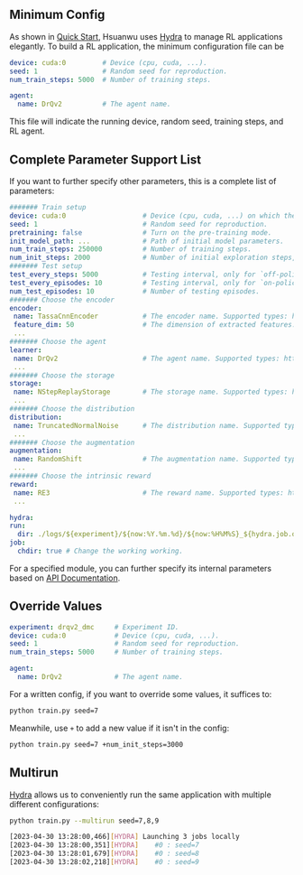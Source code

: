 ## Minimum Config
As shown in [Quick Start](quick_start.md), Hsuanwu uses [Hydra](https://hydra.cc/) to manage RL applications elegantly. To build a RL application, the 
minimum configuration file can be
``` yaml title="minimum_config.yaml"
device: cuda:0         # Device (cpu, cuda, ...).
seed: 1                # Random seed for reproduction.
num_train_steps: 5000  # Number of training steps.

agent:
  name: DrQv2          # The agent name.
```
This file will indicate the running device, random seed, training steps, and RL agent.

## Complete Parameter Support List
If you want to further specify other parameters, this is a complete list of parameters:
``` yaml title="complete_config.yaml"
####### Train setup
device: cuda:0                   # Device (cpu, cuda, ...) on which the code should be run.
seed: 1                          # Random seed for reproduction.
pretraining: false               # Turn on the pre-training mode.
init_model_path: ...             # Path of initial model parameters.
num_train_steps: 250000          # Number of training steps.
num_init_steps: 2000             # Number of initial exploration steps, only for `off-policy` agents.
####### Test setup
test_every_steps: 5000           # Testing interval, only for `off-policy` agents.
test_every_episodes: 10          # Testing interval, only for `on-policy` agents.
num_test_episodes: 10            # Number of testing episodes.
####### Choose the encoder
encoder:
 name: TassaCnnEncoder           # The encoder name. Supported types: https://docs.hsuanwu.dev/api/
 feature_dim: 50                 # The dimension of extracted features.
 ...
####### Choose the agent
learner:
 name: DrQv2                     # The agent name. Supported types: https://docs.hsuanwu.dev/api/
 ...
####### Choose the storage
storage:
 name: NStepReplayStorage        # The storage name. Supported types: https://docs.hsuanwu.dev/api/
 ...
####### Choose the distribution
distribution:
 name: TruncatedNormalNoise      # The distribution name. Supported types: https://docs.hsuanwu.dev/api/
 ...
####### Choose the augmentation
augmentation:
 name: RandomShift               # The augmentation name. Supported types: https://docs.hsuanwu.dev/api/
 ...
####### Choose the intrinsic reward
reward:
 name: RE3                       # The reward name. Supported types: https://docs.hsuanwu.dev/api/
 ...

hydra:
run:
  dir: ./logs/${experiment}/${now:%Y.%m.%d}/${now:%H%M%S}_${hydra.job.override_dirname} # Specify the output directory.
job:
  chdir: true # Change the working working.
```
For a specified module, you can further specify its internal parameters based on [API Documentation](https://docs.hsuanwu.dev/api/).
## Override Values
``` yaml title="example.yaml"
experiment: drqv2_dmc     # Experiment ID.
device: cuda:0            # Device (cpu, cuda, ...).
seed: 1                   # Random seed for reproduction.
num_train_steps: 5000     # Number of training steps.

agent:
  name: DrQv2             # The agent name.
```
For a written config, if you want to override some values, it suffices to:
``` sh
python train.py seed=7
```
Meanwhile, use `+` to add a new value if it isn't in the config:
``` sh
python train.py seed=7 +num_init_steps=3000
```

## Multirun
[Hydra](https://hydra.cc/) allows us to conveniently run the same application with multiple different configurations:
``` sh
python train.py --multirun seed=7,8,9

[2023-04-30 13:28:00,466][HYDRA] Launching 3 jobs locally
[2023-04-30 13:28:00,351][HYDRA] 	#0 : seed=7
[2023-04-30 13:28:01,679][HYDRA] 	#0 : seed=8
[2023-04-30 13:28:02,218][HYDRA] 	#0 : seed=9
```